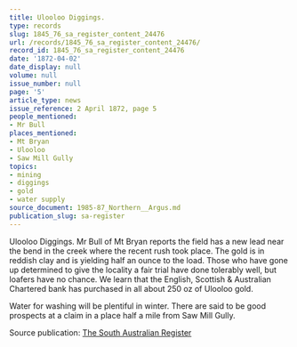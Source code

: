 ```yaml
---
title: Ulooloo Diggings.
type: records
slug: 1845_76_sa_register_content_24476
url: /records/1845_76_sa_register_content_24476/
record_id: 1845_76_sa_register_content_24476
date: '1872-04-02'
date_display: null
volume: null
issue_number: null
page: '5'
article_type: news
issue_reference: 2 April 1872, page 5
people_mentioned:
- Mr Bull
places_mentioned:
- Mt Bryan
- Ulooloo
- Saw Mill Gully
topics:
- mining
- diggings
- gold
- water supply
source_document: 1985-87_Northern__Argus.md
publication_slug: sa-register
---
```


Ulooloo Diggings.  Mr Bull of Mt Bryan reports the field has a new lead near the bend in the creek where the recent rush took place.  The gold is in reddish clay and is yielding half an ounce to the load.  Those who have gone up determined to give the locality a fair trial have done tolerably well, but loafers have no chance.  We learn that the English, Scottish & Australian Chartered bank has purchased in all about 250 oz of Ulooloo gold.

Water for washing will be plentiful in winter.  There are said to be good prospects at a claim in a place half a mile from Saw Mill Gully.

Source publication: [The South Australian Register](/publications/sa-register/)
